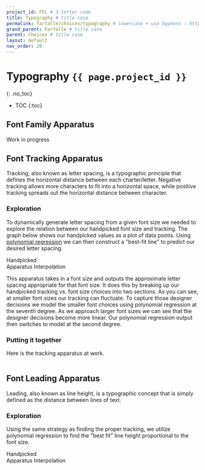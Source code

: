 ```yaml
---
project_id: FFL # 3-letter code
title: Typography # title case
permalink: farfalle/choices/typography # lowercase + use hyphens › https://tinyurl.com/27kmc4rb
grand_parent: Farfalle # title case
parent: Choices # title case
layout: default
nav_order: 20
---
```

<!-- chartist.js + plugins -->
<script type="text/javascript" src="{{site.baseurl}}/assets/js/libs/chartist.min.js"></script>
<script type="text/javascript" src="{{site.baseurl}}/assets/js/libs/chartist-plugin-legend.min.js"></script>
<script type="text/javascript" src="{{site.baseurl}}/assets/js/libs/chartist-plugin-axistitle.min.js"></script>
<script type="text/javascript" src="{{site.baseurl}}/assets/js/libs/chartist-plugin-zoom.min.js"></script>
<link rel="stylesheet" href="{{site.baseurl}}/assets/css/chartist.css">
<!-- end chartist calls -->

<script type="module" src="{{site.baseurl}}/assets/projects/{{page.project_id}}/js/{{page.parent | downcase}}/{{page.title | downcase}}/{{page.title | downcase}}.js"></script>

# Typography `{{ page.project_id }}`
{: .no_toc}

- TOC
{:toc}

## Font Family Apparatus
Work in progress

## Font Tracking Apparatus
Tracking, also known as letter spacing, is a typographic principle that defines the horizontal distance between each charter/letter. Negative tracking allows more characters to fit into a horizontal space, while positive tracking spreads out the horizontal distance between character.
### Exploration

To dynamically generate letter spacing from a given font size we needed to explore the relation between our handpicked font size and tracking. The graph below shows our handpicked values as a plot of data points. Using [polynomial regression](https://en.wikipedia.org/wiki/Polynomial_regression#:~:text=In%20statistics%2C%20polynomial%20regression%20is,nth%20degree%20polynomial%20in%20x.&text=For%20this%20reason%2C%20polynomial%20regression,case%20of%20multiple%20linear%20regression.) we can then construct a "best-fit line" to predict our desired letter spacing.

<!-- Chart legend -->
  <div class="tracking-chart-legend">
    <div class="tracking-label">
      <div class="handpicked-tracking-label"></div>
      <span>Handpicked</span>
    </div>
    <div class="tracking-label">
      <div class="apparatus-tracking-label"></div>
      <span>Apparatus Interpolation</span>
    </div>
  </div>
<!-- Chart -->
<div style="position: relative;">
  <div class="ct-chart ct-minor-third" id="hand-picked-tracking-points">
    <!-- Generated with the typography.js script -->
  </div>

  <div class="ct-chart ct-minor-third" style="position: absolute; top: 0; left: 0;" id="tracking-apparatus-output">
    <!-- Generated with the typography.js script -->
  </div>
</div>

This apparatus takes in a font size and outputs the approximate letter spacing appropriate for that font size. It does this by breaking up our handpicked tracking vs. font size choices into two sections. As you can see, at smaller font sizes our tracking can fluctuate. To capture those designer decisions we model the smaller font choices using polynomial regression at the seventh degree. As we approach larger font sizes we can see that the designer decisions become more linear. Our polynomial regression output then switches to model at the second degree.

### Putting it together

Here is the tracking apparatus at work.

<section>
  <table id="typo-tracking-table">
    <tbody>
      <!-- Generated with the typography.js script -->
    </tbody>
  </table>
</section>

## Font Leading Apparatus
Leading, also known as line height, is a typographic concept that is simply defined as the distance between lines of text.

### Exploration
Using the same strategy as finding the proper tracking, we utilize polynomial regression to find the "best fit" line height proportional to the font size.

<!-- Chart legend -->
  <div class="tracking-chart-legend">
    <div class="tracking-label">
      <div class="handpicked-tracking-label"></div>
      <span>Handpicked</span>
    </div>
    <div class="tracking-label">
      <div class="apparatus-tracking-label"></div>
      <span>Apparatus Interpolation</span>
    </div>
  </div>
<!-- Chart -->
<div style="position: relative;">
  <div class="ct-chart ct-minor-third" id="hand-picked-leading-points">
    <!-- Generated with the typography.js script -->
  </div>

  <div class="ct-chart ct-minor-third" style="position: absolute; top: 0; left: 0;" id="leading-apparatus-output">
    <!-- Generated with the typography.js script -->
  </div>
</div>